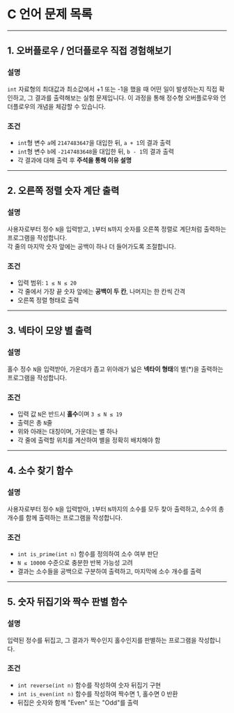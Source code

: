 # C 언어 문제 목록

---

## 1. 오버플로우 / 언더플로우 직접 경험해보기

### 설명
`int` 자료형의 최대값과 최소값에서 +1 또는 -1을 했을 때 어떤 일이 발생하는지 직접 확인하고, 그 결과를 출력해보는 실험 문제입니다. 이 과정을 통해 정수형 오버플로우와 언더플로우의 개념을 체감할 수 있습니다.

### 조건
- `int`형 변수 `a`에 `2147483647`을 대입한 뒤, `a + 1`의 결과 출력
- `int`형 변수 `b`에 `-2147483648`을 대입한 뒤, `b - 1`의 결과 출력
- 각 결과에 대해 출력 후 **주석을 통해 이유 설명**

---

## 2. 오른쪽 정렬 숫자 계단 출력

### 설명  
사용자로부터 정수 `N`을 입력받고, `1`부터 `N`까지 숫자를 오른쪽 정렬로 계단처럼 출력하는 프로그램을 작성합니다.  
각 줄의 마지막 숫자 앞에는 공백이 하나 더 들어가도록 조절합니다.

### 조건
- 입력 범위: `1 ≤ N ≤ 20`
- 각 줄에서 가장 끝 숫자 앞에는 **공백이 두 칸**, 나머지는 한 칸씩 간격
- 오른쪽 정렬 형태로 출력

---

## 3. 넥타이 모양 별 출력

### 설명  
홀수 정수 `N`을 입력받아, 가운데가 좁고 위아래가 넓은 **넥타이 형태**의 별(*)을 출력하는 프로그램을 작성합니다.

### 조건
- 입력 값 `N`은 반드시 **홀수**이며 `3 ≤ N ≤ 19`
- 출력은 총 `N`줄
- 위와 아래는 대칭이며, 가운데는 별 하나
- 각 줄에 출력할 위치를 계산하여 별을 정확히 배치해야 함

---

## 4. 소수 찾기 함수

### 설명  
사용자로부터 정수 `N`을 입력받아, `1`부터 `N`까지의 소수를 모두 찾아 출력하고, 소수의 총 개수를 함께 출력하는 프로그램을 작성합니다.

### 조건
- `int is_prime(int n)` 함수를 정의하여 소수 여부 판단
- `N ≤ 10000` 수준으로 충분한 반복 가능성 고려
- 결과는 소수들을 공백으로 구분하여 출력하고, 마지막에 소수 개수를 출력

---

## 5. 숫자 뒤집기와 짝수 판별 함수

### 설명  
입력된 정수를 뒤집고, 그 결과가 짝수인지 홀수인지를 판별하는 프로그램을 작성합니다.

### 조건
- `int reverse(int n)` 함수를 작성하여 숫자 뒤집기 구현
- `int is_even(int n)` 함수를 작성하여 짝수면 1, 홀수면 0 반환
- 뒤집은 숫자와 함께 "Even" 또는 "Odd"를 출력
